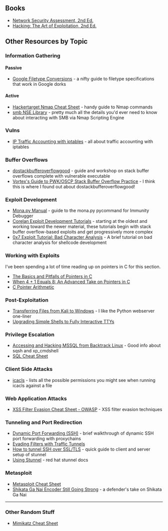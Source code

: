 
## Books
- [Network Security Assessment, 2nd Ed.](http://shop.oreilly.com/product/9780596510305.do)
- [Hacking: The Art of Exploitation, 2nd Ed.](https://nostarch.com/hacking2.htm)

## Other Resources by Topic

### Information Gathering
#### Passive
- [Google Filetype Conversions](http://www.googleguide.com/file_type.html) - a nifty guide to filetype specifications that work in Google dorks

#### Active
- [Hackertarget Nmap Cheat Sheet](https://hackertarget.com/nmap-cheatsheet-a-quick-reference-guide/) - handy guide to Nmap commands
- [smb NSE Library](https://nmap.org/nsedoc/lib/smb.html#script-args) - pretty much all the details you'd ever need to know about interacting with SMB via Nmap Scripting Engine

### Vulns
- [IP Traffic Accounting with iptables](https://www.cyberciti.biz/faq/linux-configuring-ip-traffic-accounting/) - all about traffic accounting with iptables

### Buffer Overflows
- [dostackbufferoverflowgood](https://github.com/justinsteven/dostackbufferoverflowgood) - guide and workshop on stack buffer overflows complete with vulnerable executable
- [Vortex's Guide to PWK/OSCP Stack Buffer Overflow Practice](https://www.vortex.id.au/2017/05/pwkoscp-stack-buffer-overflow-practice/) - I think this is where I found out about dostackbufferoverflowgood!

### Exploit Development
- [Mona.py Manual](https://www.corelan.be/index.php/2011/07/14/mona-py-the-manual/) - guide to the mona.py pycommand for Immunity Debugger
- [Corelan Exploit Development Tutorials](https://www.corelan.be/index.php/category/security/exploit-writing-tutorials/page/4/) - starting at the oldest and working toward the newer material, these tutorials begin with stack buffer overflow-based exploits and get progressively more complex
- [0x7 Exploit Tutorial: Bad Character Analysis](http://www.primalsecurity.net/0x7-exploit-tutorial-bad-character-analysis/) - A brief tutorial on bad character analysis for shellcode development

### Working with Exploits
I've been spending a lot of time reading up on pointers in C for this section.
- [The Basics and Pitfalls of Pointers in C](https://hackaday.com/2018/04/04/the-basics-and-pitfalls-of-pointers-in-c/)
- [When 4 + 1 Equals 8: An Advanced Take on Pointers in C](https://hackaday.com/2018/04/19/when-4-1-equals-8-an-advanced-take-on-pointers-in-c/)
- [C Pointer Arithmetic](https://www.tutorialspoint.com/cprogramming/c_pointer_arithmetic.htm)

### Post-Exploitation
- [Transferring Files from Kali to Windows](https://blog.ropnop.com/transferring-files-from-kali-to-windows/) - I like the Python webserver one-liner
- [Upgrading Simple Shells to Fully Interactive TTYs](https://blog.ropnop.com/upgrading-simple-shells-to-fully-interactive-ttys/)

### Privilege Escalation
- [Accessing and Hacking MSSQL from Backtrack Linux](https://www.adampalmer.me/iodigitalsec/2013/08/10/accessing-and-hacking-mssql-from-backtrack-linux/) - Good info about sqsh and xp_cmdshell
- [SQL Cheat Sheet](http://www.sqltutorial.org/sql-cheat-sheet/)

### Client Side Attacks
- [icacls](https://docs.microsoft.com/en-us/windows-server/administration/windows-commands/icacls#remarks) - lists all the possible permissions you might see when running icacls against a file

### Web Application Attacks
- [XSS Filter Evasion Cheat Sheet - OWASP](https://www.owasp.org/index.php/XSS_Filter_Evasion_Cheat_Sheet) - XSS filter evasion techniques

### Tunneling and Port Redirection
- [Dynamic Port Forwarding (SSH)](https://netsec.ws/?p=278) - brief walkthrough of dynamic SSH port forwarding with proxychains
- [Evading Filters with Traffic Tunnels](https://implicitdeny.org/2016/08/evading-filters-traffic-tunnels/)
- [How to tunnel SSH over SSL/TLS](https://gist.github.com/bwann/82ed679e94972666808d97587d276677)  - quick guide to client and server setup of stunnel
- [Using Stunnel](https://access.redhat.com/documentation/en-us/red_hat_enterprise_linux/7/html/security_guide/sec-using_stunnel) - red hat stunnel docs

### Metasploit
- [Metasploit Cheat Sheet](https://www.sans.org/security-resources/sec560/misc_tools_sheet_v1.pdf)
- [Shikata Ga Nai Encoder Still Going Strong](https://www.fireeye.com/blog/threat-research/2019/10/shikata-ga-nai-encoder-still-going-strong.html) - a defender's take on Shikata Ga Nai

---
### Other Random Stuff
- [Mimikatz Cheat Sheet](https://github.com/swisskyrepo/PayloadsAllTheThings/blob/master/Methodology%20and%20Resources/Windows%20-%20Mimikatz.md)
